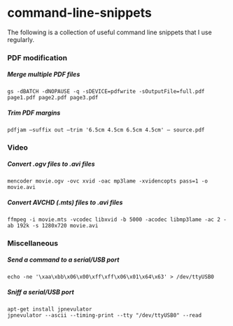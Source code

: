 # command-line-snippets

The following is a collection of useful command line snippets that I use regularly.


### PDF modification

##### Merge multiple PDF files

    gs -dBATCH -dNOPAUSE -q -sDEVICE=pdfwrite -sOutputFile=full.pdf page1.pdf page2.pdf page3.pdf
    
##### Trim PDF margins

    pdfjam –suffix out –trim '6.5cm 4.5cm 6.5cm 4.5cm' – source.pdf

    
### Video

##### Convert .ogv files to .avi files

    mencoder movie.ogv -ovc xvid -oac mp3lame -xvidencopts pass=1 -o movie.avi

##### Convert AVCHD (.mts) files to .avi files

    ffmpeg -i movie.mts -vcodec libxvid -b 5000 -acodec libmp3lame -ac 2 -ab 192k -s 1280x720 movie.avi


### Miscellaneous

#####  Send a command to a serial/USB port

    echo -ne '\xaa\xbb\x06\x00\xff\xff\x06\x01\x64\x63' > /dev/ttyUSB0

##### Sniff a serial/USB port

    apt-get install jpnevulator
    jpnevulator --ascii --timing-print --tty "/dev/ttyUSB0" --read
